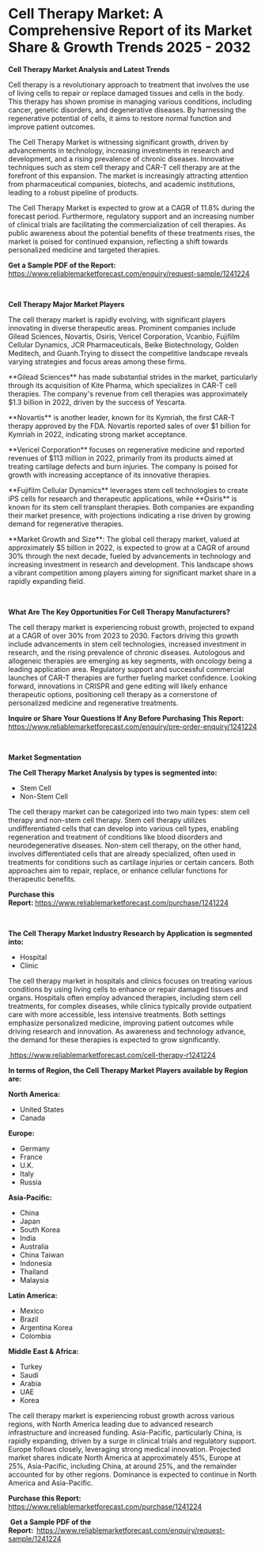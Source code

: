 <p><h1>Cell Therapy Market: A Comprehensive Report of its Market Share & Growth Trends 2025 - 2032</h1></p><p><strong>Cell Therapy Market Analysis and Latest Trends</strong></p>
<p><p>Cell therapy is a revolutionary approach to treatment that involves the use of living cells to repair or replace damaged tissues and cells in the body. This therapy has shown promise in managing various conditions, including cancer, genetic disorders, and degenerative diseases. By harnessing the regenerative potential of cells, it aims to restore normal function and improve patient outcomes.</p><p>The Cell Therapy Market is witnessing significant growth, driven by advancements in technology, increasing investments in research and development, and a rising prevalence of chronic diseases. Innovative techniques such as stem cell therapy and CAR-T cell therapy are at the forefront of this expansion. The market is increasingly attracting attention from pharmaceutical companies, biotechs, and academic institutions, leading to a robust pipeline of products.</p><p>The Cell Therapy Market is expected to grow at a CAGR of 11.8% during the forecast period. Furthermore, regulatory support and an increasing number of clinical trials are facilitating the commercialization of cell therapies. As public awareness about the potential benefits of these treatments rises, the market is poised for continued expansion, reflecting a shift towards personalized medicine and targeted therapies.</p></p>
<p><strong>Get a Sample PDF of the Report:&nbsp;</strong> <a href="https://www.reliablemarketforecast.com/enquiry/request-sample/1241224?utm_campaign=2472&utm_medium=2&utm_source=Github&utm_content=ia&utm_term=19042025&utm_id=cell-therapy">https://www.reliablemarketforecast.com/enquiry/request-sample/1241224</a></p>
<p>&nbsp;</p>
<p><strong>Cell Therapy Major Market Players</strong></p>
<p><p>The cell therapy market is rapidly evolving, with significant players innovating in diverse therapeutic areas. Prominent companies include Gilead Sciences, Novartis, Osiris, Vericel Corporation, Vcanbio, Fujifilm Cellular Dynamics, JCR Pharmaceuticals, Beike Biotechnology, Golden Meditech, and Guanh.Trying to dissect the competitive landscape reveals varying strategies and focus areas among these firms.</p><p>**Gilead Sciences** has made substantial strides in the market, particularly through its acquisition of Kite Pharma, which specializes in CAR-T cell therapies. The company's revenue from cell therapies was approximately $1.3 billion in 2022, driven by the success of Yescarta.</p><p>**Novartis** is another leader, known for its Kymriah, the first CAR-T therapy approved by the FDA. Novartis reported sales of over $1 billion for Kymriah in 2022, indicating strong market acceptance.</p><p>**Vericel Corporation** focuses on regenerative medicine and reported revenues of $113 million in 2022, primarily from its products aimed at treating cartilage defects and burn injuries. The company is poised for growth with increasing acceptance of its innovative therapies.</p><p>**Fujifilm Cellular Dynamics** leverages stem cell technologies to create iPS cells for research and therapeutic applications, while **Osiris** is known for its stem cell transplant therapies. Both companies are expanding their market presence, with projections indicating a rise driven by growing demand for regenerative therapies.</p><p>**Market Growth and Size**: The global cell therapy market, valued at approximately $5 billion in 2022, is expected to grow at a CAGR of around 30% through the next decade, fueled by advancements in technology and increasing investment in research and development. This landscape shows a vibrant competition among players aiming for significant market share in a rapidly expanding field.</p></p>
<p>&nbsp;</p>
<p><strong>What Are The Key Opportunities For Cell Therapy Manufacturers?</strong></p>
<p><p>The cell therapy market is experiencing robust growth, projected to expand at a CAGR of over 30% from 2023 to 2030. Factors driving this growth include advancements in stem cell technologies, increased investment in research, and the rising prevalence of chronic diseases. Autologous and allogeneic therapies are emerging as key segments, with oncology being a leading application area. Regulatory support and successful commercial launches of CAR-T therapies are further fueling market confidence. Looking forward, innovations in CRISPR and gene editing will likely enhance therapeutic options, positioning cell therapy as a cornerstone of personalized medicine and regenerative treatments.</p></p>
<p><strong>Inquire or Share Your Questions If Any Before Purchasing This Report:</strong> <a href="https://www.reliablemarketforecast.com/enquiry/pre-order-enquiry/1241224?utm_campaign=2472&utm_medium=2&utm_source=Github&utm_content=ia&utm_term=19042025&utm_id=cell-therapy">https://www.reliablemarketforecast.com/enquiry/pre-order-enquiry/1241224</a></p>
<p>&nbsp;</p>
<p><strong>Market Segmentation</strong></p>
<p><strong>The Cell Therapy Market Analysis by types is segmented into:</strong></p>
<p><ul><li>Stem Cell</li><li>Non-Stem Cell</li></ul></p>
<p><p>The cell therapy market can be categorized into two main types: stem cell therapy and non-stem cell therapy. Stem cell therapy utilizes undifferentiated cells that can develop into various cell types, enabling regeneration and treatment of conditions like blood disorders and neurodegenerative diseases. Non-stem cell therapy, on the other hand, involves differentiated cells that are already specialized, often used in treatments for conditions such as cartilage injuries or certain cancers. Both approaches aim to repair, replace, or enhance cellular functions for therapeutic benefits.</p></p>
<p><strong>Purchase this Report:&nbsp;</strong><a href="https://www.reliablemarketforecast.com/purchase/1241224?utm_campaign=2472&utm_medium=2&utm_source=Github&utm_content=ia&utm_term=19042025&utm_id=cell-therapy">https://www.reliablemarketforecast.com/purchase/1241224</a></p>
<p>&nbsp;</p>
<p><strong>The Cell Therapy Market Industry Research by Application is segmented into:</strong></p>
<p><ul><li>Hospital</li><li>Clinic</li></ul></p>
<p><p>The cell therapy market in hospitals and clinics focuses on treating various conditions by using living cells to enhance or repair damaged tissues and organs. Hospitals often employ advanced therapies, including stem cell treatments, for complex diseases, while clinics typically provide outpatient care with more accessible, less intensive treatments. Both settings emphasize personalized medicine, improving patient outcomes while driving research and innovation. As awareness and technology advance, the demand for these therapies is expected to grow significantly.</p></p>
<p><a href="https://www.reliablemarketforecast.com/cell-therapy-r1241224?utm_campaign=2472&utm_medium=2&utm_source=Github&utm_content=ia&utm_term=19042025&utm_id=cell-therapy">&nbsp;https://www.reliablemarketforecast.com/cell-therapy-r1241224</a></p>
<p><strong>In terms of Region, the Cell Therapy Market Players available by Region are:</strong></p>
<p>
    <p> <strong> North America: </strong>
        <ul>
            <li>United States</li>
            <li>Canada</li>
        </ul>
        </p> 
    <p> <strong> Europe: </strong>
        <ul>
            <li>Germany</li>
            <li>France</li>
            <li>U.K.</li>
            <li>Italy</li>
            <li>Russia</li>
        </ul>
        </p> 
    <p> <strong> Asia-Pacific: </strong>
        <ul>
            <li>China</li>
            <li>Japan</li>
            <li>South Korea</li>
            <li>India</li>
            <li>Australia</li>
            <li>China Taiwan</li>
            <li>Indonesia</li>
            <li>Thailand</li>
            <li>Malaysia</li>
        </ul>
        </p> 
    <p> <strong> Latin America: </strong>
        <ul>
            <li>Mexico</li>
            <li>Brazil</li>
            <li>Argentina Korea</li>
            <li>Colombia</li>
        </ul>
        </p> 
    <p> <strong> Middle East & Africa: </strong>
        <ul>
            <li>Turkey</li>
            <li>Saudi</li>
            <li>Arabia</li>
            <li>UAE</li>
            <li>Korea</li>
        </ul>
    </p>
    </p>
<p><p>The cell therapy market is experiencing robust growth across various regions, with North America leading due to advanced research infrastructure and increased funding. Asia-Pacific, particularly China, is rapidly expanding, driven by a surge in clinical trials and regulatory support. Europe follows closely, leveraging strong medical innovation. Projected market shares indicate North America at approximately 45%, Europe at 25%, Asia-Pacific, including China, at around 25%, and the remainder accounted for by other regions. Dominance is expected to continue in North America and Asia-Pacific.</p></p>
<p><strong>Purchase this Report: </strong><a href="https://www.reliablemarketforecast.com/purchase/1241224?utm_campaign=2472&utm_medium=2&utm_source=Github&utm_content=ia&utm_term=19042025&utm_id=cell-therapy">https://www.reliablemarketforecast.com/purchase/1241224</a></p>
<p>&nbsp;<strong>Get a Sample PDF of the Report:&nbsp;&nbsp;</strong><a href="https://www.reliablemarketforecast.com/enquiry/request-sample/1241224?utm_campaign=2472&utm_medium=2&utm_source=Github&utm_content=ia&utm_term=19042025&utm_id=cell-therapy">https://www.reliablemarketforecast.com/enquiry/request-sample/1241224</a></p>
<p><strong></strong></p>
<p><p></p><p></p><p></p></p>